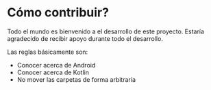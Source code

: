# Cómo contribuir?

Todo el mundo es bienvenido a el desarrollo de este proyecto. Estaría agradecido de recibir apoyo durante
todo el desarrollo.

Las reglas básicamente son:
- Conocer acerca de Android
- Conocer acerca de Kotlin
- No mover las carpetas de forma arbitraria